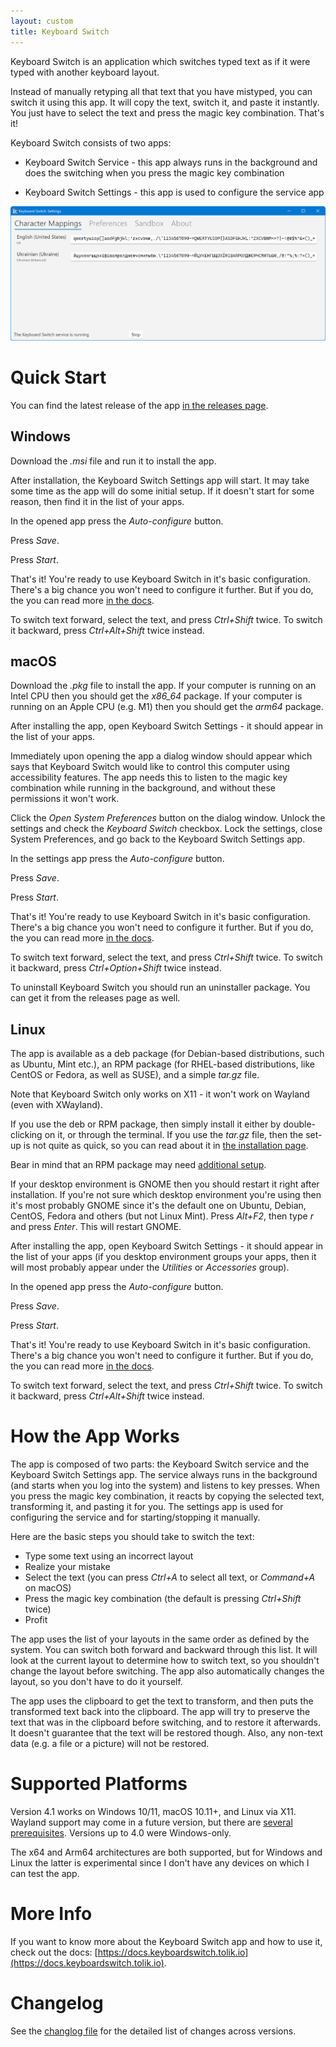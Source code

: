 ```yaml
---
layout: custom
title: Keyboard Switch
---
```


Keyboard Switch is an application which switches typed text as if it were typed with another keyboard layout.

Instead of manually retyping all that text that you have mistyped, you can switch it using this app. It will copy the
text, switch it, and paste it instantly. You just have to select the text and press the magic key combination.
That's it!

Keyboard Switch consists of two apps:

- Keyboard Switch Service - this app always runs in the background and does the switching when you press the magic key
combination

- Keyboard Switch Settings - this app is used to configure the service app

![App screen](/assets/images/app-screen.png)

# Quick Start

You can find the latest release of the app [in the releases page](https://github.com/TolikPylypchuk/KeyboardSwitch/releases).

## Windows

Download the _.msi_ file and run it to install the app.

After installation, the Keyboard Switch Settings app will start. It may take some time as the app will do some initial
setup. If it doesn't start for some reason, then find it in the list of your apps.

In the opened app press the _Auto-configure_ button.

Press _Save_.

Press _Start_.

That's it! You're ready to use Keyboard Switch in it's basic configuration. There's a big chance you won't need to
configure it further. But if you do, the you can read more [in the docs](https://docs.keyboardswitch.tolik.io).

To switch text forward, select the text, and press _Ctrl+Shift_ twice. To switch it backward, press _Ctrl+Alt+Shift_
twice instead.

## macOS

Download the _.pkg_ file to install the app. If your computer is running on an Intel CPU then you should get the
_x86\_64_ package. If your computer is running on an Apple CPU (e.g. M1) then you should get the _arm64_ package.

After installing the app, open Keyboard Switch Settings - it should appear in the list of your apps.

Immediately upon opening the app a dialog window should appear which says that Keyboard Switch would like to control
this computer using accessibility features. The app needs this to listen to the magic key combination while running in
the background, and without these permissions it won't work.

Click the _Open System Preferences_ button on the dialog window. Unlock the settings and check the _Keyboard Switch_
checkbox. Lock the settings, close System Preferences, and go back to the Keyboard Switch Settings app.

In the settings app press the _Auto-configure_ button.

Press _Save_.

Press _Start_.

That's it! You're ready to use Keyboard Switch in it's basic configuration. There's a big chance you won't need to
configure it further. But if you do, the you can read more [in the docs](https://docs.keyboardswitch.tolik.io).

To switch text forward, select the text, and press _Ctrl+Shift_ twice. To switch it backward, press _Ctrl+Option+Shift_
twice instead.

To uninstall Keyboard Switch you should run an uninstaller package. You can get it from the releases page as well.

## Linux

The app is available as a deb package (for Debian-based distributions, such as Ubuntu, Mint etc.), an RPM package (for
RHEL-based distributions, like CentOS or Fedora, as well as SUSE), and a simple _tar.gz_ file.

Note that Keyboard Switch only works on X11 - it won't work on Wayland (even with XWayland).

If you use the deb or RPM package, then simply install it either by double-clicking on it, or through the terminal. If
you use the _tar.gz_ file, then the set-up is not quite as quick, so you can read about it in
[the installation page](https://docs.keyboardswitch.tolik.io/usage-guides/installation#linux).

Bear in mind that an RPM package may need
[additional setup](https://docs.keyboardswitch.tolik.io/usage-guides/installation#linux).

If your desktop environment is GNOME then you should restart it right after installation. If you're not sure which
desktop environment you're using then it's most probably GNOME since it's the default one on Ubuntu, Debian, CentOS,
Fedora and others (but not Linux Mint). Press _Alt+F2_, then type _r_ and press _Enter_. This will restart GNOME.

After installing the app, open Keyboard Switch Settings - it should appear in the list of your apps (if you desktop
environment groups your apps, then it will most probably appear under the _Utilities_ or _Accessories_ group).

In the opened app press the _Auto-configure_ button.

Press _Save_.

Press _Start_.

That's it! You're ready to use Keyboard Switch in it's basic configuration. There's a big chance you won't need to
configure it further. But if you do, the you can read more [in the docs](https://docs.keyboardswitch.tolik.io).

To switch text forward, select the text, and press _Ctrl+Shift_ twice. To switch it backward, press _Ctrl+Alt+Shift_
twice instead.

# How the App Works

The app is composed of two parts: the Keyboard Switch service and the Keyboard Switch Settings app. The service always
runs in the background (and starts when you log into the system) and listens to key presses. When you press the magic
key combination, it reacts by copying the selected text, transforming it, and pasting it for you. The settings app is
used for configuring the service and for starting/stopping it manually.

Here are the basic steps you should take to switch the text:

- Type some text using an incorrect layout
- Realize your mistake
- Select the text (you can press _Ctrl+A_ to select all text, or _Command+A_ on macOS)
- Press the magic key combination (the default is pressing _Ctrl+Shift_ twice)
- Profit

The app uses the list of your layouts in the same order as defined by the system. You can switch both forward and
backward through this list. It will look at the current layout to determine how to switch text, so you shouldn't change
the layout before switching. The app also automatically changes the layout, so you don't have to do it yourself.

The app uses the clipboard to get the text to transform, and then puts the transformed text back into the clipboard.
The app will try to preserve the text that was in the clipboard before switching, and to restore it afterwards. It
doesn't guarantee that the text will be restored though. Also, any non-text data (e.g. a file or a picture) will not
be restored.

# Supported Platforms

Version 4.1 works on Windows 10/11, macOS 10.11+, and Linux via X11. Wayland support may come in a future version, but
there are [several prerequisites](https://github.com/TolikPylypchuk/KeyboardSwitch/issues/54). Versions up to 4.0 were
Windows-only.

The x64 and Arm64 architectures are both supported, but for Windows and Linux the latter is experimental since I don't
have any devices on which I can test the app.

# More Info

If you want to know more about the Keyboard Switch app and how to use it, check out the docs:
[https://docs.keyboardswitch.tolik.io](https://docs.keyboardswitch.tolik.io).

# Changelog

See the [changlog file](https://github.com/TolikPylypchuk/KeyboardSwitch/blob/master/CHANGELOG.md) for the detailed list
of changes across versions.
